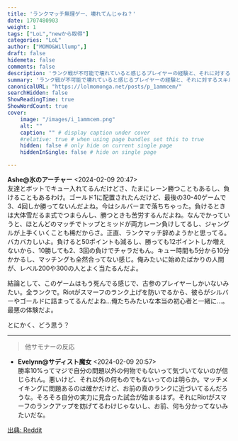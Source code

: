 ```yaml
---
title: 'ランクマッチ無理ゲー、壊れてんじゃね？'
date: 1707480903
weight: 1
tags: ["LoL","newから取得"]
categories: "LoL"
author: ["MOMO&Willump",]
draft: false
hidemeta: false
comments: false
description: 'ランク戦が不可能で壊れていると感じるプレイヤーの経験と、それに対するスキル問題との指摘。'
summary: 'ランク戦が不可能で壊れていると感じるプレイヤーの経験と、それに対するスキル問題との指摘。'
canonicalURL: "https://lolmomonga.net/posts/p_1ammcem/"
searchHidden: false
ShowReadingTime: true
ShowWordCount: true
cover:
    image: "/images/i_1ammcem.png"
    alt: ""
    caption: "" # display caption under cover
    #relative: true # when using page bundles set this to true
    hidden: false # only hide on current single page
    hiddenInSingle: false # hide on single page

---
```

**Ashe@氷のアーチャー** <2024-02-09 20:47>  
友達とボットでキュー入れてるんだけどさ、たまにレーン勝つこともあるし、負けることもあるわけ。ゴールド1に配置されたんだけど、最後の30-40ゲームで3、4回しか勝ってないんだよね。今はシルバーまで落ちちゃった。負けるときは大体雪だるま式でつまらんし、勝つときも苦労するんだよね。なんでかっていうと、ほとんどのマッチでトップとミッドが両方レーン負けしてるし、ジャングルが上手くいくことも稀だからさ。正直、ランクマッチ辞めようかと思ってる。バカバカしいよ。負けると50ポイントも減るし、勝っても12ポイントしか増えないから、10勝しても2、3回の負けでチャラだもん。キュー時間も5分から10分かかるし、マッチングも全然合ってない感じ。俺みたいに始めたばかりの人間が、レベル200や300の人とよく当たるんだよ。

結論として、このゲームはもう死んでる感じで、古参のプレイヤーしかいないみたい。全ランクで。Riotがスマーフのランク上げを防いでるから、彼らがシルバーやゴールドに詰まってるんだよね...俺たちみたいな本当の初心者と一緒に...。最悪の体験だよ。

とにかく、どう思う？  

---

> 他サモナーの反応  

- **Evelynn@サディスト魔女** <2024-02-09 20:57>   
勝率10%ってマジで自分の問題以外の何物でもないって気づいてないのが信じられん。悪いけど、それ以外の何ものでもないってのは明らか。マッチメイキングに問題あるのは確かだけど、お前の真のランクに近づいてるんだろうな。そろそろ自分の実力に見合った試合が始まるはず。それにRiotがスマーフのランクアップを妨げてるわけじゃないし、お前、何も分かってないみたいだな。  




[出典: Reddit](https://www.reddit.com//r/leagueoflegends/comments/1ammcem/ranked_seems_impossible_and_broken/)

